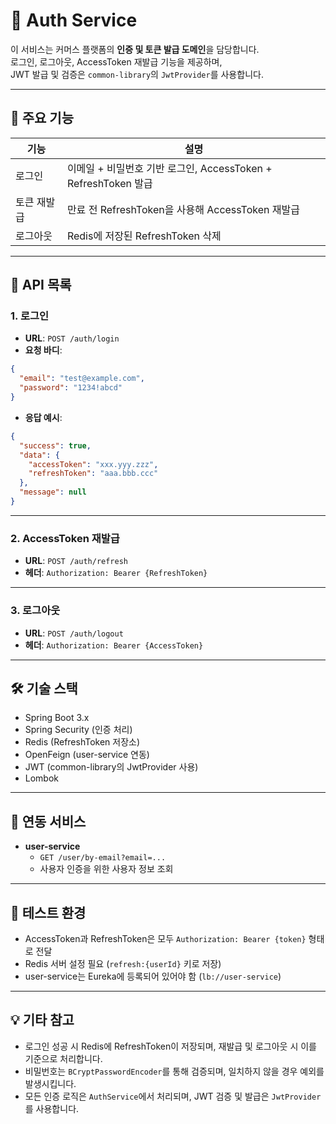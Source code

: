 # 🔐 Auth Service

이 서비스는 커머스 플랫폼의 **인증 및 토큰 발급 도메인**을 담당합니다.  
로그인, 로그아웃, AccessToken 재발급 기능을 제공하며,  
JWT 발급 및 검증은 `common-library`의 `JwtProvider`를 사용합니다.

---

## 🔧 주요 기능

| 기능             | 설명                                                                 |
|------------------|----------------------------------------------------------------------|
| 로그인           | 이메일 + 비밀번호 기반 로그인, AccessToken + RefreshToken 발급      |
| 토큰 재발급      | 만료 전 RefreshToken을 사용해 AccessToken 재발급                    |
| 로그아웃         | Redis에 저장된 RefreshToken 삭제                                    |

---

## 🔌 API 목록

### 1. 로그인

- **URL**: `POST /auth/login`
- **요청 바디**:

```json
{
  "email": "test@example.com",
  "password": "1234!abcd"
}
```

- **응답 예시**:

```json
{
  "success": true,
  "data": {
    "accessToken": "xxx.yyy.zzz",
    "refreshToken": "aaa.bbb.ccc"
  },
  "message": null
}
```

---

### 2. AccessToken 재발급

- **URL**: `POST /auth/refresh`
- **헤더**: `Authorization: Bearer {RefreshToken}`

---

### 3. 로그아웃

- **URL**: `POST /auth/logout`
- **헤더**: `Authorization: Bearer {AccessToken}`

---

## 🛠 기술 스택

- Spring Boot 3.x
- Spring Security (인증 처리)
- Redis (RefreshToken 저장소)
- OpenFeign (user-service 연동)
- JWT (common-library의 JwtProvider 사용)
- Lombok

---

## 🤝 연동 서비스

- **user-service**
    - `GET /user/by-email?email=...`
    - 사용자 인증을 위한 사용자 정보 조회

---

## 🧪 테스트 환경

- AccessToken과 RefreshToken은 모두 `Authorization: Bearer {token}` 형태로 전달
- Redis 서버 설정 필요 (`refresh:{userId}` 키로 저장)
- user-service는 Eureka에 등록되어 있어야 함 (`lb://user-service`)

---

## 💡 기타 참고

- 로그인 성공 시 Redis에 RefreshToken이 저장되며, 재발급 및 로그아웃 시 이를 기준으로 처리합니다.
- 비밀번호는 `BCryptPasswordEncoder`를 통해 검증되며, 일치하지 않을 경우 예외를 발생시킵니다.
- 모든 인증 로직은 `AuthService`에서 처리되며, JWT 검증 및 발급은 `JwtProvider`를 사용합니다.

